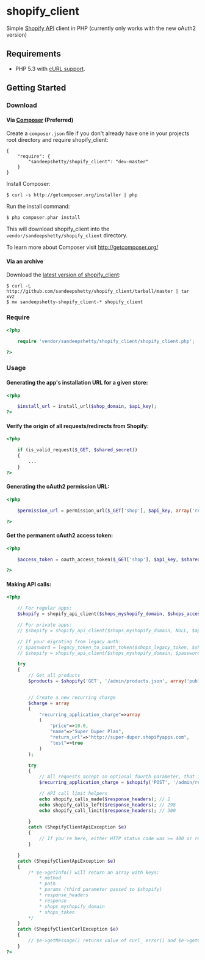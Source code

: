 # shopify_client

Simple [Shopify API](http://api.shopify.com/) client in PHP (currently only works with the new oAuth2 version)


## Requirements

* PHP 5.3 with [cURL support](http://php.net/manual/en/book.curl.php).


## Getting Started

### Download

#### Via [Composer](http://getcomposer.org/) (Preferred)

Create a `composer.json` file if you don't already have one in your projects root directory and require shopify_client:

```
{
	"require": {
		"sandeepshetty/shopify_client": "dev-master"
	}
}
```

Install Composer:
```
$ curl -s http://getcomposer.org/installer | php
```

Run the install command:
```
$ php composer.phar install
```

This will download shopify_client into the `vendor/sandeepshetty/shopify_client` directory.

To learn more about Composer visit http://getcomposer.org/


#### Via an archive

Download the [latest version of shopify_client](https://github.com/sandeepshetty/shopify_client/archives/master):

```shell
$ curl -L http://github.com/sandeepshetty/shopify_client/tarball/master | tar xvz
$ mv sandeepshetty-shopify_client-* shopify_client
```

### Require

```php
<?php

	require 'vendor/sandeepshetty/shopify_client/shopify_client.php';

?>
```

### Usage

#### Generating the app's installation URL for a given store:
```php
<?php

	$install_url = install_url($shop_domain, $api_key);
?>
```

#### Verify the origin of all requests/redirects from Shopify:
```php
<?php

	if (is_valid_request($_GET, $shared_secret))
	{
		...
	}
?>
```

#### Generating the oAuth2 permission URL:
```php
<?php

	$permission_url = permission_url($_GET['shop'], $api_key, array('read_products', 'read_orders'));

?>
```

#### Get the permanent oAuth2 access token:
```php
<?php

	$access_token = oauth_access_token($_GET['shop'], $api_key, $shared_secret, $_GET['code'])

?>
```

#### Making API calls:

```php
<?php

	// For regular apps:
	$shopify = shopify_api_client($shops_myshopify_domain, $shops_access_token, $api_key, $shared_secret);

	// For private apps:
	// $shopify = shopify_api_client($shops_myshopify_domain, NULL, $api_key, $password, true);

	// If your migrating from legacy auth:
	// $password = legacy_token_to_oauth_token($shops_legacy_token, $shared_secret);
	// $shopify = shopify_api_client($shops_myshopify_domain, $password, $api_key, $shared_secret);

	try
	{
		// Get all products
		$products = $shopify('GET', '/admin/products.json', array('published_status'=>'published'));


		// Create a new recurring charge
		$charge = array
		(
			"recurring_application_charge"=>array
			(
				"price"=>10.0,
				"name"=>"Super Duper Plan",
				"return_url"=>"http://super-duper.shopifyapps.com",
				"test"=>true
			)
		);

		try
		{
			// All requests accept an optional fourth parameter, that is populated with the response headers.
			$recurring_application_charge = $shopify('POST', '/admin/recurring_application_charges.json', $charge, $response_headers);

			// API call limit helpers
			echo shopify_calls_made($response_headers); // 2
			echo shopify_calls_left($response_headers); // 298
			echo shopify_call_limit($response_headers); // 300

		}
		catch (ShopifyClientApiException $e)
		{
			// If you're here, either HTTP status code was >= 400 or response contained the key 'errors'
		}

	}
	catch (ShopifyClientApiException $e)
	{
		/* $e->getInfo() will return an array with keys:
			* method
			* path
			* params (third parameter passed to $shopify)
			* response_headers
			* response
			* shops_myshopify_domain
			* shops_token
		*/
	}
	catch (ShopifyClientCurlException $e)
	{
		// $e->getMessage() returns value of curl_ error() and $e->getCode() returns value of curl_errno()
	}
?>
```
